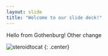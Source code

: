 ```yaml
---
layout: slide
title: "Welcome to our slide deck!"
---
```


Hello from Gothenburg! 
Other change

![steroidtocat](https://octodex.github.com/images/steroidtocat.png)
{: .center}
